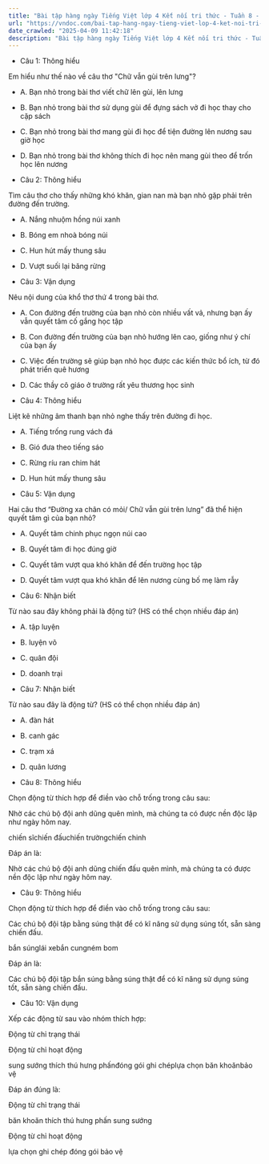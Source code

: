```yaml
---
title: "Bài tập hàng ngày Tiếng Việt lớp 4 Kết nối tri thức - Tuần 8 - Thứ 3 gồm các câu hỏi tổng hợp nội dung Đọc hiểu văn bản và Luyện từ và câu được học ở Tuần 8 trong chương trình Tiếng Việt lớp 4 Tập 1 Kết nối tri thức."
url: "https://vndoc.com/bai-tap-hang-ngay-tieng-viet-lop-4-ket-noi-tri-thuc-tuan-8-thu-3-330880"
date_crawled: "2025-04-09 11:42:18"
description: "Bài tập hàng ngày Tiếng Việt lớp 4 Kết nối tri thức - Tuần 8 - Thứ 3 gồm các câu hỏi tổng hợp nội dung Đọc hiểu văn bản và Luyện từ và câu được học ở Tuần 8 trong chương trình Tiếng Việt lớp 4 Tập 1 Kết nối tri thức."
---
```


* Câu 1:  Thông hiểu

Em hiểu như thế nào về câu thơ "Chữ vẫn gùi trên lưng"?

  * A. Bạn nhỏ trong bài thơ viết chữ lên gùi, lên lưng 
  * B. Bạn nhỏ trong bài thơ sử dụng gùi để đựng sách vở đi học thay cho cặp sách 
  * C. Bạn nhỏ trong bài thơ mang gùi đi học để tiện đường lên nương sau giờ học 
  * D. Bạn nhỏ trong bài thơ không thích đi học nên mang gùi theo để trốn học lên nương 



* Câu 2:  Thông hiểu

Tìm câu thơ cho thấy những khó khăn, gian nan mà bạn nhỏ gặp phải trên đường đến trường.

  * A. Nắng nhuộm hồng núi xanh 
  * B. Bóng em nhoà bóng núi 
  * C. Hun hút mấy thung sâu 
  * D. Vượt suối lại băng rừng 



* Câu 3:  Vận dụng

Nêu nội dung của khổ thơ thứ 4 trong bài thơ.

  * A. Con đường đến trường của bạn nhỏ còn nhiều vất vả, nhưng bạn ấy vẫn quyết tâm cố gắng học tập 
  * B. Con đường đến trường của bạn nhỏ hướng lên cao, giống như ý chí của bạn ấy 
  * C. Việc đến trường sẽ giúp bạn nhỏ học được các kiến thức bổ ích, từ đó phát triển quê hương 
  * D. Các thầy cô giáo ở trường rất yêu thương học sinh 



* Câu 4:  Thông hiểu

Liệt kê những âm thanh bạn nhỏ nghe thấy trên đường đi học.

  * A. Tiếng trống rung vách đá 
  * B. Gió đưa theo tiếng sáo 
  * C. Rừng ríu ran chim hát 
  * D. Hun hút mấy thung sâu 



* Câu 5:  Vận dụng

Hai câu thơ “Đường xa chân có mỏi/ Chữ vẫn gùi trên lưng” đã thể hiện quyết tâm gì của bạn nhỏ?

  * A. Quyết tâm chinh phục ngọn núi cao 
  * B. Quyết tâm đi học đúng giờ 
  * C. Quyết tâm vượt qua khó khăn để đến trường học tập 
  * D. Quyết tâm vượt qua khó khăn để lên nương cùng bố mẹ làm rẫy 



* Câu 6:  Nhận biết

Từ nào sau đây không phải là động từ? (HS có thể chọn nhiều đáp án)

  * A. tập luyện 
  * B. luyện võ 
  * C. quân đội 
  * D. doanh trại 



* Câu 7:  Nhận biết

Từ nào sau đây là động từ? (HS có thể chọn nhiều đáp án)

  * A. đàn hát 
  * B. canh gác 
  * C. trạm xá 
  * D. quân lương 



* Câu 8:  Thông hiểu

Chọn động từ thích hợp để điền vào chỗ trống trong câu sau:

Nhờ các chú bộ đội anh dũng  quên mình, mà chúng ta có được nền độc lập như ngày hôm nay.

chiến sĩchiến đấuchiến trườngchiến chinh

Đáp án là:

Nhờ các chú bộ đội anh dũng chiến đấu quên mình, mà chúng ta có được nền độc lập như ngày hôm nay.

* Câu 9:  Thông hiểu

Chọn động từ thích hợp để điền vào chỗ trống trong câu sau:

Các chú bộ đội tập  bằng súng thật để có kĩ năng sử dụng súng tốt, sẵn sàng chiến đấu.

bắn súnglái xebắn cungném bom

Đáp án là:

Các chú bộ đội tập bắn súng bằng súng thật để có kĩ năng sử dụng súng tốt, sẵn sàng chiến đấu.

* Câu 10:  Vận dụng

Xếp các động từ sau vào nhóm thích hợp:

Động từ chỉ trạng thái

Động từ chỉ hoạt động

sung sướng thích thú hưng phấnđóng gói ghi chéplựa chọn băn khoănbảo vệ

Đáp án đúng là:

Động từ chỉ trạng thái

băn khoăn thích thú hưng phấn sung sướng

Động từ chỉ hoạt động

lựa chọn ghi chép đóng gói bảo vệ
